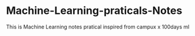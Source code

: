 # Machine-Learning-praticals-Notes

This is Machine Learning notes pratical inspired from campux x 100days ml

